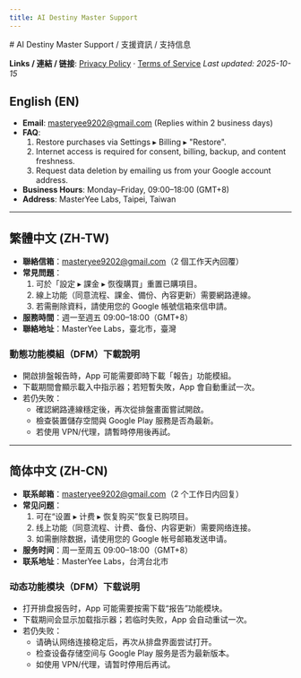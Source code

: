 ```yaml
---
title: AI Destiny Master Support
---
```


﻿# AI Destiny Master Support / 支援資訊 / 支持信息

**Links / 連結 / 链接**: [Privacy Policy](index.html) · [Terms of Service](terms.html)
_Last updated: 2025-10-15_

## English (EN)
- **Email**: masteryee9202@gmail.com (Replies within 2 business days)
- **FAQ**:
  1. Restore purchases via Settings ▸ Billing ▸ "Restore".
  2. Internet access is required for consent, billing, backup, and content freshness.
  3. Request data deletion by emailing us from your Google account address.
- **Business Hours**: Monday–Friday, 09:00–18:00 (GMT+8)
- **Address**: MasterYee Labs, Taipei, Taiwan

---

## 繁體中文 (ZH-TW)
- **聯絡信箱**：masteryee9202@gmail.com（2 個工作天內回覆）
- **常見問題**：
  1. 可於「設定 ▸ 課金 ▸ 恢復購買」重置已購項目。
  2. 線上功能（同意流程、課金、備份、內容更新）需要網路連線。
  3. 若需刪除資料，請使用您的 Google 帳號信箱來信申請。
- **服務時間**：週一至週五 09:00–18:00（GMT+8）
- **聯絡地址**：MasterYee Labs，臺北市，臺灣

### 動態功能模組（DFM）下載說明
- 開啟排盤報告時，App 可能需要即時下載「報告」功能模組。
- 下載期間會顯示載入中指示器；若短暫失敗，App 會自動重試一次。
- 若仍失敗：
  - 確認網路連線穩定後，再次從排盤畫面嘗試開啟。
  - 檢查裝置儲存空間與 Google Play 服務是否為最新。
  - 若使用 VPN/代理，請暫時停用後再試。

---

## 简体中文 (ZH-CN)
- **联系邮箱**：masteryee9202@gmail.com（2 个工作日内回复）
- **常见问题**：
  1. 可在“设置 ▸ 计费 ▸ 恢复购买”恢复已购项目。
  2. 线上功能（同意流程、计费、备份、内容更新）需要网络连接。
  3. 如需删除数据，请使用您的 Google 帐号邮箱发送申请。
- **服务时间**：周一至周五 09:00–18:00（GMT+8）
- **联系地址**：MasterYee Labs，台湾台北市

### 动态功能模块（DFM）下载说明
- 打开排盘报告时，App 可能需要按需下载“报告”功能模块。
- 下载期间会显示加载指示器；若临时失败，App 会自动重试一次。
- 若仍失败：
  - 请确认网络连接稳定后，再次从排盘界面尝试打开。
  - 检查设备存储空间与 Google Play 服务是否为最新版本。
  - 如使用 VPN/代理，请暂时停用后再试。
